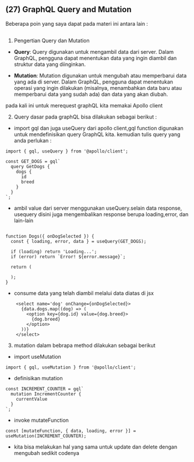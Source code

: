 
## (27) GraphQL Query and Mutation

Beberapa poin yang saya dapat pada materi ini antara lain : 

##

1. Pengertian Query dan Mutation
- **Query**: Query digunakan untuk mengambil data dari server. Dalam GraphQL, pengguna dapat menentukan data yang ingin diambil dan struktur data yang diinginkan.

- **Mutation**: Mutation digunakan untuk mengubah atau memperbarui data yang ada di server. Dalam GraphQL, pengguna dapat menentukan operasi yang ingin dilakukan (misalnya, menambahkan data baru atau memperbarui data yang sudah ada) dan data yang akan diubah. 

pada kali ini untuk merequest graphQL kita memakai Apollo client


2. Query dasar pada graphQL bisa dilakukan sebagai berikut :
- import gql dan juga useQuery dari apollo client,gql function digunakan untuk mendefinisikan query GraphQL kita. kemudian tulis query yang anda perlukan :
```
import { gql, useQuery } from '@apollo/client';

const GET_DOGS = gql`
  query GetDogs {
    dogs {
      id
      breed
    }
  }
`;
```
- ambil value dari server menggunakan useQuery.selain data response, usequery disini juga mengembalikan response berupa loading,error, dan lain-lain
```

function Dogs({ onDogSelected }) {
  const { loading, error, data } = useQuery(GET_DOGS);

  if (loading) return 'Loading...';
  if (error) return `Error! ${error.message}`;

  return (

  );
}
```
- consume data yang telah diambil melalui data diatas di jsx
```
    <select name='dog' onChange={onDogSelected}>
      {data.dogs.map((dog) => (
        <option key={dog.id} value={dog.breed}>
          {dog.breed}
        </option>
      ))}
    </select>

```

3. mutation dalam bebrapa method dilakukan sebagai berikut
- import useMutation
```
import { gql, useMutation } from '@apollo/client';
```
- definisikan mutation
```
const INCREMENT_COUNTER = gql`
  mutation IncrementCounter {
    currentValue
  }
`;
```
- invoke mutateFunction
```
const [mutateFunction, { data, loading, error }] = useMutation(INCREMENT_COUNTER);
```

- kita bisa melakukan hal yang sama untuk update dan delete dengan mengubah sedikit codenya